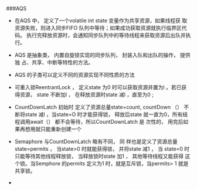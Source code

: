 ###AQS
- 在AQS 中， 定义了一个volatile int state 变量作为共享资源，如果线程获
  取资源失败，则进入同步FIFO 队列中等待；如果成功获取资源就执行临界区代码。
  执行完释放资源时，会通知同步队列中的等待线程来获取资源后出队并执行。
  
- AQS 是抽象类， 内置自旋锁实现的同步队列， 封装入队和出队的操作， 提供独
  占、共享、中断等特性的方法。
  
- AQS 的子类可以定义不同的资源实现不同性质的方法

- 可重入锁ReentrantLock ， 定义state 为0 时可以获取资源并置为l 。若已获
  得资源， state 不断加l ， 在释放资源时state 减l ，直至为0 ;
  
- CountDownLatch 初始时
  定义了资源总量state=count, countDown （） 不断将state 减l ，当state=O 时才能获得锁，
  释放后state 就一直为0，所有结程调用await（） 都不会等待，所以CountDownLatch 是
  次性的， 用完后如果再想用就只能重新创建一个
  
- Semaphore 与CountDownLatch 略有不同， 同
  样也是定义了资源总量state=permits ， 当state>0 时就能获得锁， 并将state 减1 ， 当
  state=0 时只能等待其他线程释放锁， 当释放锁时state 加1 ， 其他等待线程又能获得
  这个锁。当Semphore 的permits 定义为1 时，就是互斥锁，当permits> 1 就是共享锁。
  
- 